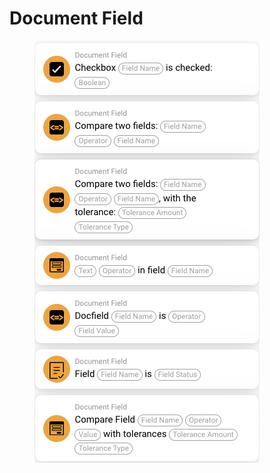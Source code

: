 # Document Field

<figure><img src="../../../.gitbook/assets/image (23).png" alt=""><figcaption></figcaption></figure>

##



